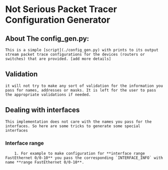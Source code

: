 # Not Serious Packet Tracer Configuration Generator
## **About The config_gen.py:**
    This is a simple [script](./config_gen.py) with prints to its output stream packet trace configurations for the devices (routers or switches) that are provided. [add more details]

## Validation
    it will not try to make any sort of validation for the information you pass for names, addresses or masks. It is left for the user to pass the appropriate validations if needed.

## **Dealing with interfaces**
    This implementation does not care with the names you pass for the interfaces. So here are some tricks to generate some special interfaces
### Interface range
        1. For example to make configuration for **interface range FastEthernet 0/0-10** you pass the corresponding `INTERFACE_INFO` with name **range FastEthernet 0/0-10**.


